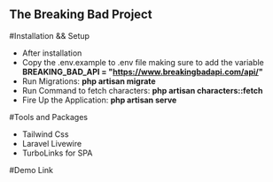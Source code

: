 
## The Breaking Bad Project

#Installation && Setup

- After installation
- Copy the .env.example to .env file making sure to add the variable **BREAKING_BAD_API = "https://www.breakingbadapi.com/api/"**
- Run Migrations: **php artisan migrate**
- Run Command to fetch characters: **php artisan characters::fetch**
- Fire Up the Application: **php artisan serve**

#Tools and Packages
- Tailwind Css
- Laravel Livewire
- TurboLinks for SPA

#Demo Link
